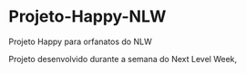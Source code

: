 # Projeto-Happy-NLW
Projeto Happy para orfanatos do NLW

 Projeto desenvolvido durante a semana do Next Level Week, 
